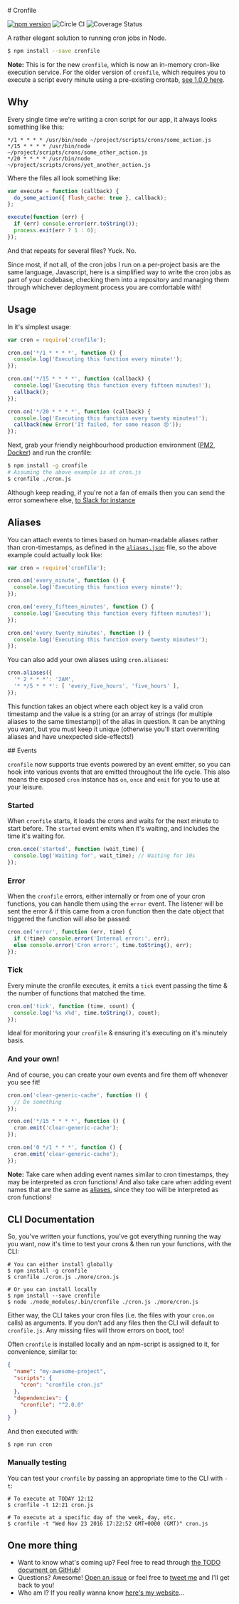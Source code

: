 # Cronfile

[![npm version](https://badge.fury.io/js/cronfile.svg)](https://www.npmjs.com/package/cronfile)
![Circle CI](https://circleci.com/gh/jdrydn/cronfile/tree/master.svg?style=shield)
![Coverage Status](https://coveralls.io/repos/jdrydn/cronfile/badge.svg?branch=master&service=github)

A rather elegant solution to running cron jobs in Node.

```sh
$ npm install --save cronfile
```

**Note:** This is for the new `cronfile`, which is now an in-memory cron-like execution service. For the older version
of `cronfile`, which requires you to execute a script every minute using a pre-existing crontab,
[see 1.0.0 here](https://github.com/jdrydn/cronfile/tree/1.0.0).

## Why

Every single time we're writing a cron script for our app, it always looks something like this:

```
*/1 * * * * /usr/bin/node ~/project/scripts/crons/some_action.js
*/15 * * * * /usr/bin/node ~/project/scripts/crons/some_other_action.js
*/20 * * * * /usr/bin/node ~/project/scripts/crons/yet_another_action.js
```

Where the files all look something like:

```js
var execute = function (callback) {
  do_some_action({ flush_cache: true }, callback);
};

execute(function (err) {
  if (err) console.error(err.toString());
  process.exit(err ? 1 : 0);
});
```

And that repeats for several files? Yuck. No.

Since most, if not all, of the cron jobs I run on a per-project basis are the same language, Javascript, here is a
simplified way to write the cron jobs as part of your codebase, checking them into a repository and managing them
through whichever deployment process you are comfortable with!

## Usage

In it's simplest usage:

```js
var cron = require('cronfile');

cron.on('*/1 * * * *', function () {
  console.log('Executing this function every minute!');
});

cron.on('*/15 * * * *', function (callback) {
  console.log('Executing this function every fifteen minutes!');
  callback();
});

cron.on('*/20 * * * *', function (callback) {
  console.log('Executing this function every twenty minutes!');
  callback(new Error('It failed, for some reason 😢'));
});
```

Next, grab your friendly neighbourhood production environment ([PM2](https://github.com/Unitech/pm2),
[Docker](https://www.docker.com/)) and run the cronfile:

```sh
$ npm install -g cronfile
# Assuming the above example is at cron.js
$ cronfile ./cron.js
```

Although keep reading, if you're not a fan of emails then you can send the error somewhere else,
[to Slack for instance](#cronrun)

## Aliases

You can attach events to times based on human-readable aliases rather than cron-timestamps, as defined in the
[`aliases.json`](./lib/aliases.json) file, so the above example could actually look like:

```js
var cron = require('cronfile');

cron.on('every_minute', function () {
  console.log('Executing this function every minute!');
});

cron.on('every_fifteen_minutes', function () {
  console.log('Executing this function every fifteen minutes!');
});

cron.on('every_twenty_minutes', function () {
  console.log('Executing this function every twenty minutes!');
});
```

You can also add your own aliases using `cron.aliases`:

```js
cron.aliases({
  '* 2 * * *': '2AM',
  '* */5 * * *': [ 'every_five_hours', 'five_hours' ],
});
```

This function takes an object where each object key is a valid cron timestamp and the value is a string (or an array
of strings (for multiple aliases to the same timestamp)) of the alias in question. It can be anything you want, but
you must keep it unique (otherwise you'll start overwriting aliases and have unexpected side-effects!)

## Events

`cronfile` now supports true events powered by an event emitter, so you can hook into various events that are emitted
throughout the life cycle. This also means the exposed `cron` instance has `on`, `once` and `emit` for you to use at
your leisure.

### Started

When `cronfile` starts, it loads the crons and waits for the next minute to start before. The `started` event emits
when it's waiting, and includes the time it's waiting for.

```js
cron.once('started', function (wait_time) {
  console.log('Waiting for', wait_time); // Waiting for 10s
});
```

### Error

When the `cronfile` errors, either internally or from one of your cron functions, you can handle them using the `error`
event. The listener will be sent the error & if this came from a cron function then the date object that triggered the
function will also be passed:

```js
cron.on('error', function (err, time) {
  if (!time) console.error('Internal error:', err);
  else console.error('Cron error:', time.toString(), err);
});
```

### Tick

Every minute the cronfile executes, it emits a `tick` event passing the time & the number of functions that matched the
time.

```js
cron.on('tick', function (time, count) {
  console.log('%s x%d', time.toString(), count);
});
```

Ideal for monitoring your `cronfile` & ensuring it's executing on it's minutely basis.

### And your own!

And of course, you can create your own events and fire them off whenever you see fit!

```js
cron.on('clear-generic-cache', function () {
  // Do something
});

cron.on('*/15 * * * *', function () {
  cron.emit('clear-generic-cache');
});

cron.on('0 */1 * * *', function () {
  cron.emit('clear-generic-cache');
});
```

**Note:** Take care when adding event names similar to cron timestamps, they may be interpreted as cron functions! And
also take care when adding event names that are the same as [aliases](#aliases), since they too will be interpreted as
cron functions!

## CLI Documentation

So, you've written your functions, you've got everything running the way you want, now it's time to test your crons &
then run your functions, with the CLI:

```
# You can either install globally
$ npm install -g cronfile
$ cronfile ./cron.js ./more/cron.js

# Or you can install locally
$ npm install --save cronfile
$ node ./node_modules/.bin/cronfile ./cron.js ./more/cron.js
```

Either way, the CLI takes your cron files (i.e. the files with your `cron.on` calls) as arguments. If you don't add any
files then the CLI will default to `cronfile.js`. Any missing files will throw errors on boot, too!

Often `cronfile` is installed locally and an npm-script is assigned to it, for convenience, similar to:

```json
{
  "name": "my-awesome-project",
  "scripts": {
    "cron": "cronfile cron.js"
  },
  "dependencies": {
    "cronfile": "^2.0.0"
  }
}
```

And then executed with:

```
$ npm run cron
```

### Manually testing

You can test your `cronfile` by passing an appropriate time to the CLI with `-t`:

```
# To execute at TODAY 12:12
$ cronfile -t 12:21 cron.js

# To execute at a specific day of the week, day, etc.
$ cronfile -t "Wed Nov 23 2016 17:22:52 GMT+0000 (GMT)" cron.js
```

## One more thing

- Want to know what's coming up? Feel free to read through
  [the TODO document on GitHub](https://github.com/jdrydn/cronfile/blob/master/TODO.md)!
- Questions? Awesome! [Open an issue](https://github.com/jdrydn/cronfile/issues) or feel free to
  [tweet me](https://twitter.com/jdrydn) and I'll get back to you!
- Who am I? If you really wanna know [here's my website](https://jdrydn.com)...
